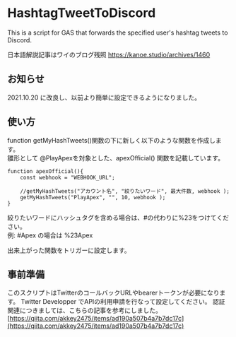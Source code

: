 # HashtagTweetToDiscord
This is a script for GAS that forwards the specified user's hashtag tweets to Discord.

日本語解説記事はワイのブログ残照
https://kanoe.studio/archives/1460


## お知らせ
2021.10.20 に改良し、以前より簡単に設定できるようになりました。

## 使い方
function getMyHashTweets()関数の下に新しく以下のような関数を作成します。<br>
雛形として @PlayApexを対象とした、apexOfficial() 関数を記載しています。
```
function apexOfficial(){
	const webhook = "WEBHOOK_URL";
	
	//getMyHashTweets("アカウント名", "絞りたいワード", 最大件数, webhook );
	getMyHashTweets("PlayApex", "", 10, webhook );
}
```
絞りたいワードにハッシュタグを含める場合は、#の代わりに%23をつけてください。<br>
例: #Apex の場合は %23Apex 

出来上がった関数をトリガーに設定します。

## 事前準備
このスクリプトはTwitterのコールバックURLやbearerトークンが必要になります。
Twitter Developper でAPIの利用申請を行なって設定してください。
認証関連につきましては、こちらの記事を参考にしました。
[https://qiita.com/akkey2475/items/ad190a507b4a7b7dc17c](https://qiita.com/akkey2475/items/ad190a507b4a7b7dc17c)




